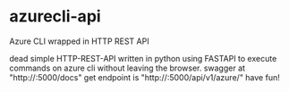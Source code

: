 # azurecli-api
Azure CLI wrapped in HTTP REST API

dead simple HTTP-REST-API written in python using FASTAPI to execute commands on azure cli without leaving the browser.
swagger at "http://<your-ip-address>:5000/docs"
get endpoint is "http://<your-ip-address>:5000/api/v1/azure/<command>"
have fun!